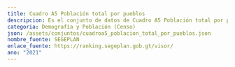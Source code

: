 ```yaml
---
title: Cuadro A5 Población total por pueblos
descripcion: Es el conjunto de datos de Cuadro A5 Población total por pueblos
categoria: Demografía y Población (Censo)
json: /assets/conjuntos/cuadroa5_poblacion_total_por_pueblos.json
nombre_fuente: SEGEPLAN
enlace_fuente: https://ranking.segeplan.gob.gt/visor/
ano: "2021"
---
```


